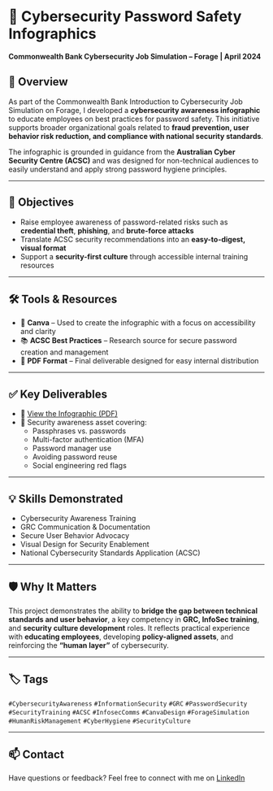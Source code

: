 # 🔐 Cybersecurity Password Safety Infographics  
**Commonwealth Bank Cybersecurity Job Simulation – Forage | April 2024**

## 📌 Overview  
As part of the Commonwealth Bank Introduction to Cybersecurity Job Simulation on Forage, I developed a **cybersecurity awareness infographic** to educate employees on best practices for password safety. This initiative supports broader organizational goals related to **fraud prevention, user behavior risk reduction, and compliance with national security standards**.

The infographic is grounded in guidance from the **Australian Cyber Security Centre (ACSC)** and was designed for non-technical audiences to easily understand and apply strong password hygiene principles.

---

## 🧠 Objectives  
- Raise employee awareness of password-related risks such as **credential theft**, **phishing**, and **brute-force attacks**  
- Translate ACSC security recommendations into an **easy-to-digest, visual format**  
- Support a **security-first culture** through accessible internal training resources

---

## 🛠 Tools & Resources  
- 🎨 **Canva** – Used to create the infographic with a focus on accessibility and clarity  
- 📚 **ACSC Best Practices** – Research source for secure password creation and management  
- 🧾 **PDF Format** – Final deliverable designed for easy internal distribution  

---

## ✅ Key Deliverables  
- 📎 [View the Infographic (PDF)](https://www.canva.com/design/DAGBkjZgR1g/nnGDbiT3UVailOWAUBNMiQ/view?utm_content=DAGBkjZgR1g&utm_campaign=designshare&utm_medium=link&utm_source=editor#1)  
- 🧩 Security awareness asset covering:
  - Passphrases vs. passwords  
  - Multi-factor authentication (MFA)  
  - Password manager use  
  - Avoiding password reuse  
  - Social engineering red flags

---

## 💡 Skills Demonstrated  
- Cybersecurity Awareness Training  
- GRC Communication & Documentation  
- Secure User Behavior Advocacy  
- Visual Design for Security Enablement  
- National Cybersecurity Standards Application (ACSC)  

---

## 🛡️ Why It Matters  
This project demonstrates the ability to **bridge the gap between technical standards and user behavior**, a key competency in **GRC, InfoSec training**, and **security culture development** roles. It reflects practical experience with **educating employees**, developing **policy-aligned assets**, and reinforcing the **“human layer”** of cybersecurity.

---

## 🏷️ Tags  
`#CybersecurityAwareness` `#InformationSecurity` `#GRC` `#PasswordSecurity`  
`#SecurityTraining` `#ACSC` `#InfosecComms` `#CanvaDesign` `#ForageSimulation`  
`#HumanRiskManagement` `#CyberHygiene` `#SecurityCulture`

---

## 📫 Contact  
Have questions or feedback? Feel free to connect with me on [LinkedIn](www.linkedin.com/in/)

